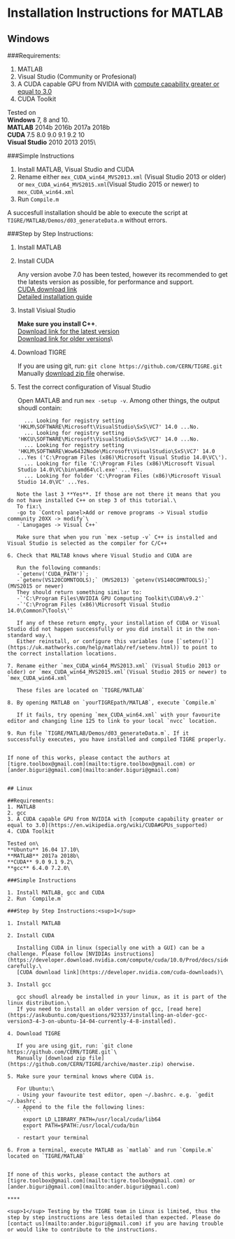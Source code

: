Installation Instructions for MATLAB
======

## Windows 

###Requirements:
1. MATLAB
2. Visual Studio (Community or Profesional)
3. A CUDA capable GPU from NVIDIA with [compute capability greater or equal to 3.0](https://en.wikipedia.org/wiki/CUDA#GPUs_supported)
4. CUDA Toolkit

Tested on\
**Windows** 7, 8 and 10.\
**MATLAB** 2014b 2016b 2017a 2018b\
**CUDA** 7.5 8.0 9.0 9.1 9.2 10\
**Visual Studio** 2010 2013 2015\



###Simple Instructions

1. Install MATLAB, Visual Studio and CUDA
2. Rename either `mex_CUDA_win64_MVS2013.xml` (Visual Studio 2013 or older) or `mex_CUDA_win64_MVS2015.xml`(Visual Studio 2015 or newer) to `mex_CUDA_win64.xml`
3. Run `Compile.m`

A succesfull installation should be able to execute the script at `TIGRE/MATLAB/Demos/d03_generateData.m` without errors.



###Step by Step Instructions:

1. Install MATLAB

2. Install CUDA

   Any version avobe 7.0 has been tested, however its recommended to get the latests version as possible, for performance and support.\
   [CUDA download link](https://developer.nvidia.com/cuda-downloads)\
   [Detailed installation guide](https://developer.download.nvidia.com/compute/cuda/10.0/Prod/docs/sidebar/CUDA_Installation_Guide_Windows.pdf)
   
3. Install Visiual Studio

   **Make sure you install C++**.\
   [Download link for the latest version](https://visualstudio.microsoft.com/downloads/)\
   [Download link for older versions](https://visualstudio.microsoft.com/vs/older-downloads/)\
   
4. Download TIGRE

   If you are using git, run: `git clone https://github.com/CERN/TIGRE.git`\
   Manually [download zip file](https://github.com/CERN/TIGRE/archive/master.zip) oherwise.

5. Test the correct configuration of Visual Studio 

   Open MATLAB and run `mex -setup -v`. Among other things, the output shoudl contain:
   ```... Looking for compiler 'Microsoft Visual C++ 2015 (C)' ...
	 ... Looking for registry setting 'HKLM\SOFTWARE\Microsoft\VisualStudio\SxS\VC7' 14.0 ...No.
	 ... Looking for registry setting 'HKCU\SOFTWARE\Microsoft\VisualStudio\SxS\VC7' 14.0 ...No.
	 ... Looking for registry setting 'HKLM\SOFTWARE\Wow6432Node\Microsoft\VisualStudio\SxS\VC7' 14.0 ...Yes ('C:\Program Files (x86)\Microsoft Visual Studio 14.0\VC\').
	 ... Looking for file 'C:\Program Files (x86)\Microsoft Visual Studio 14.0\VC\bin\amd64\cl.exe' ...Yes.
	 ... Looking for folder 'C:\Program Files (x86)\Microsoft Visual Studio 14.0\VC' ...Yes.
```
   Note the last 3 **Yes**. If those are not there it means that you do not have installed C++ on step 3 of this tutorial.\
   To fix:\
   -go to `Control panel>Add or remove programs -> Visual studio community 20XX -> modify`\
   -`Lanugages -> Visual C++`
   
   Make sure that when you run `mex -setup -v` C++ is installed and Visual Studio is selected as the compiler for C/C++
   
6. Check that MALTAB knows where Visual Studio and CUDA are

   Run the following commands: 
   -`getenv('CUDA_PATH')`; 
   -`getenv(VS120COMNTOOLS);` (MVS2013) `getenv(VS140COMNTOOLS);` (MVS2015 or newer)
   They should return something similar to:
   -`'C:\Program Files\NVIDIA GPU Computing Toolkit\CUDA\v9.2'`
   -`'C:\Program Files (x86)\Microsoft Visual Studio 14.0\Common7\Tools\'`
   
   If any of these return empty, your installation of CUDA or Visual Studio did not happen successfully or you did install it in the non-standard way.\
   Either reinstall, or configure this variables (use [`setenv()`](https://uk.mathworks.com/help/matlab/ref/setenv.html)) to point to the correct installation locations. 
	 
7. Rename either `mex_CUDA_win64_MVS2013.xml` (Visual Studio 2013 or older) or `mex_CUDA_win64_MVS2015.xml`(Visual Studio 2015 or newer) to `mex_CUDA_win64.xml`
    
   These files are located on `TIGRE/MATLAB`
   
8. By opening MATLAB on `yourTIGREpath/MATLAB`, execute `Compile.m`

   If it fails, try opening `mex_CUDA_win64.xml` with your favourite editor and changing line 125 to link to your local `nvcc` location.
   
9. Run file `TIGRE/MATLAB/Demos/d03_generateData.m`. If it successfully executes, you have installed and compiled TIGRE properly.


If none of this works, please contact the authors at [tigre.toolbox@gmail.com](mailto:tigre.toolbox@gmail.com) or [ander.biguri@gmail.com](mailto:ander.biguri@gmail.com)
   
   
## Linux

##Requirements:
1. MATLAB
2. gcc
3. A CUDA capable GPU from NVIDIA with [compute capability greater or equal to 3.0](https://en.wikipedia.org/wiki/CUDA#GPUs_supported)
4. CUDA Toolkit

Tested on\
**Ubuntu** 16.04 17.10\
**MATLAB** 2017a 2018b\
**CUDA** 9.0 9.1 9.2\
**gcc** 6.4.0 7.2.0\

###Simple Instructions

1. Install MATLAB, gcc and CUDA
2. Run `Compile.m`

###Step by Step Instructions:<sup>1</sup>

1. Install MATLAB

2. Install CUDA

   Installing CUDA in linux (specially one with a GUI) can be a challenge. Please follow [NVIDIAs instructions](https://developer.download.nvidia.com/compute/cuda/10.0/Prod/docs/sidebar/CUDA_Installation_Guide_Linux.pdf) carefully.\
   [CUDA download link](https://developer.nvidia.com/cuda-downloads)\

3. Install gcc 

   gcc shoudl already be installed in your linux, as it is part of the linux distribution.\
   If you need to install an older version of gcc, [read here](https://askubuntu.com/questions/923337/installing-an-older-gcc-version3-4-3-on-ubuntu-14-04-currently-4-8-installed).
   
4. Download TIGRE

   If you are using git, run: `git clone https://github.com/CERN/TIGRE.git`\
   Manually [download zip file](https://github.com/CERN/TIGRE/archive/master.zip) oherwise.
   
5. Make sure your terminal knows where CUDA is.

   For Ubuntu:\
   - Using your favourite test editor, open ~/.bashrc. e.g. `gedit ~/.bashrc`.
   - Append to the file the following lines:
     ```
	 export LD_LIBRARY_PATH=/usr/local/cuda/lib64
     export PATH=$PATH:/usr/local/cuda/bin
     ```
   - restart your terminal
   
6. From a terminal, execute MATLAB as `matlab` and run `Compile.m` located on `TIGRE/MATLAB` 


If none of this works, please contact the authors at [tigre.toolbox@gmail.com](mailto:tigre.toolbox@gmail.com) or [ander.biguri@gmail.com](mailto:ander.biguri@gmail.com)

****

<sup>1</sup> Testing by the TIGRE team in Linux is limited, thus the step by step instructions are less detailed than expected. Please do [contact us](mailto:ander.biguri@gmail.com) if you are having trouble or would like to contribute to the instructions. 